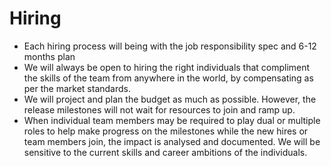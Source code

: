# Hiring

- Each hiring process will being with the job responsibility spec and 6-12 months plan
- We will always be open to hiring the right individuals that compliment the skills of the team from anywhere in the world, by compensating as per the market standards.
- We will project and plan the budget as much as possible. However, the release milestones will not wait for resources to join and ramp up.
- When individual team members may be required to play dual or multiple roles to help make progress on the milestones while the new hires or team members join, the impact is analysed and documented. We will be sensitive to the current skills and career ambitions of the individuals. 
